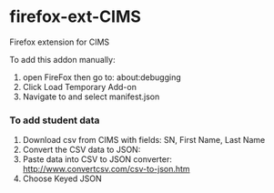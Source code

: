 # firefox-ext-CIMS
Firefox extension for CIMS

To add this addon manually:

1. open FireFox then go to: about:debugging
2. Click Load Temporary Add-on
3. Navigate to and select manifest.json

### To add student data

1. Download csv from CIMS with fields: SN, First Name, Last Name
2. Convert the CSV data to JSON:
1. Paste data into CSV to JSON converter: http://www.convertcsv.com/csv-to-json.htm
2. Choose Keyed JSON

